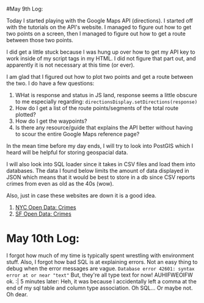 
#May 9th Log:

Today I started playing with the Google Maps API (directions). I started off with the tutorials on the API's website. I managed to figure out how to get two points on a screen, then I managed to figure out how to get a route between those two points.

I did get a little stuck because I was hung up over how to get my API key to work inside of my script tags in my HTML. I did not figure that part out, and apparently it is not necessary at this time (or ever).

I am glad that I figured out how to plot two points and get a route between the two. I do have a few questions:

1. WHat is response and status in JS land, response seems a little obscure to me especially regarding: `directionsDisplay.setDirections(response)`
2. How do I get a list of the route points/segments of the total route plotted?
3. How do I get the waypoints?
4. Is there any resource/guide that explains the API better without having to scour the entire Google Maps reference page?

In the mean time before my day ends, I will try to look into PostGIS which I heard will be helpful for storing geospacial data.

I will also look into SQL loader since it takes in CSV files and load them into databases. The data I found below limits the amount of data displayed in JSON which means that it would be best to store in a db since CSV reports crimes from even as old as the 40s (wow). 

Also, just in case these websites are down it is a good idea. 

1. [NYC Open Data: Crimes](https://data.cityofnewyork.us/Public-Safety/NYPD-7-Major-Felony-Incident-Map/dvh8-u7es)
2. [SF Open Data: Crimes](https://data.sfgov.org/Public-Safety/Map-Crime-Incidents-from-1-Jan-2003/gxxq-x39z)

# May 10th Log:

I forgot how much of my time is typically spent wrestling with environment stuff. Also, I forgot how bad SQL is at explaining errors. Not an easy thing to debug when the error messages are vague.
`Database error 42601: syntax error at or near "text"`
But, they're all type text for now! AUHIFWEOIFW ok. :|
5 minutes later: Heh, it was because I accidentally left a comma at the end of my sql table and column type association. Oh SQL... Or maybe not. Oh dear.